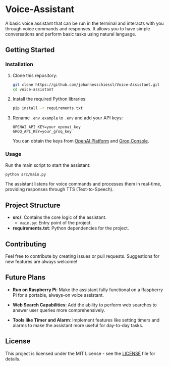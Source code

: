 # Voice-Assistant

A basic voice assistant that can be run in the terminal and interacts with you through voice commands and responses. It allows you to have simple conversations and perform basic tasks using natural language.

## Getting Started

### Installation

1. Clone this repository:

   ```bash
   git clone https://github.com/johannesschiessl/Voice-Assistant.git
   cd voice-assistant
   ```

2. Install the required Python libraries:

   ```bash
   pip install -r requirements.txt
   ```

3. Rename `.env.example` to `.env` and add your API keys:

   ```
   OPENAI_API_KEY=your_openai_key
   GROQ_API_KEY=your_groq_key
   ```

   You can obtain the keys from [OpenAI Platform](https://platform.openai.com) and [Groq Console](https://console.groq.com).

### Usage

Run the main script to start the assistant:

```bash
python src/main.py
```

The assistant listens for voice commands and processes them in real-time, providing responses through TTS (Text-to-Speech).

## Project Structure

- **src/**: Contains the core logic of the assistant.
  - `main.py`: Entry point of the project.
- **requirements.txt**: Python dependencies for the project.

## Contributing

Feel free to contribute by creating issues or pull requests. Suggestions for new features are always welcome!

## Future Plans

- **Run on Raspberry Pi**: Make the assistant fully functional on a Raspberry Pi for a portable, always-on voice assistant.

- **Web Search Capabilities**: Add the ability to perform web searches to answer user queries more comprehensively.

- **Tools like Timer and Alarm**: Implement features like setting timers and alarms to make the assistant more useful for day-to-day tasks.

## License

This project is licensed under the MIT License - see the [LICENSE](LICENSE) file for details.
